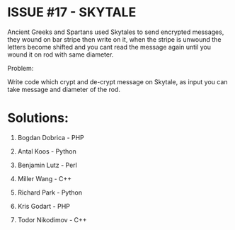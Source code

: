 ISSUE #17 - SKYTALE
===

Ancient Greeks and Spartans used Skytales to send encrypted messages, they wound on bar stripe then write on it, when the stripe is unwound the letters become shifted and you cant read the message again until you wound it on rod with same diameter.

Problem:

Write code which crypt and de-crypt message on Skytale, as input you can take message and diameter of the rod.

Solutions:
==

1. Bogdan Dobrica - PHP

2. Antal Koos - Python

3. Benjamin Lutz - Perl

4. Miller Wang - C++

5. Richard Park - Python

6. Kris Godart - PHP

7. Todor Nikodimov - C++